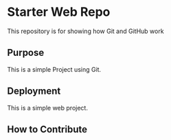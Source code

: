 # Starter Web Repo

This repository is for showing how Git and GitHub work

## Purpose

This is a simple Project using Git.

## Deployment

This is a simple web project.

## How to Contribute
